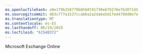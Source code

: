 ```yaml
---
ms.openlocfilehash: a9e179b258779b8560741730e679276efb207145
ms.sourcegitcommit: 483c777a1537ccab6a2a2da6a5d1fe4470dd0e7e
ms.translationtype: MT
ms.contentlocale: es-ES
ms.lasthandoff: 06/19/2019
ms.locfileid: "61548372"
---
```

Microsoft Exchange Online